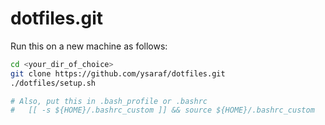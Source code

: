 dotfiles.git
=========
Run this on a new machine as follows:

```sh
cd <your_dir_of_choice>
git clone https://github.com/ysaraf/dotfiles.git
./dotfiles/setup.sh   

# Also, put this in .bash_profile or .bashrc
#   [[ -s ${HOME}/.bashrc_custom ]] && source ${HOME}/.bashrc_custom
```

